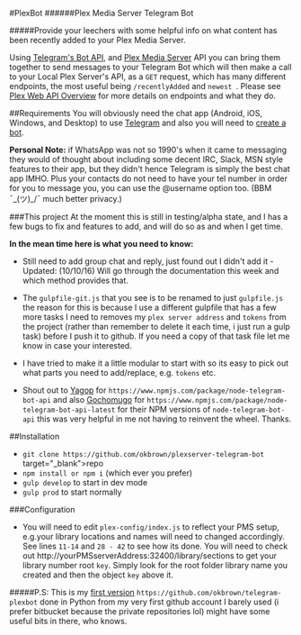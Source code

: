 #PlexBot
######Plex Media Server Telegram Bot

#####Provide your leechers with some helpful info on what content has been recently added to your Plex Media Server.

Using <a href="https://core.telegram.org/bots/api" target="_blank">Telegram's Bot API</a>, and <a href="https://www.plex.tv/" target="_blank">Plex Media Server</a> API you can bring them together to send messages to your Telegram Bot which will then make a call to your Local Plex Server's API, as a `GET` request, which has many different endpoints, the most useful being `/recentlyAdded` and `newest `. Please see <a href="https://github.com/Arcanemagus/plex-api/wiki/Plex-Web-API-Overview" target="_blank">Plex Web API Overview</a> for more details on endpoints and what they do.

##Requirements
You will obviously need the chat app (Android, iOS, Windows, and Desktop) to use <a href="https://telegram.org/" target="_blank">Telegram</a> and also you will need to <a href="https://core.telegram.org/bots#3-how-do-i-create-a-bot" target="_blank">create a bot</a>.

**Personal Note:** if WhatsApp was not so 1990's when it came to messaging they would of thought about including some decent IRC, Slack, MSN style features to their app, but they didn't hence Telegram is simply the best chat app IMHO. Plus your contacts do not need to have your tel number in order for you to message you, you can use the @username option too. (BBM ¯\_(ツ)_/¯ much better privacy.)
 
 ###This project
 At the moment this is still in testing/alpha state, and I has a few bugs to fix and features to add, and will do so as and when I get time.
 
 **In the mean time here is what you need to know:**
 
 * Still need to add group chat and reply, just found out I didn't add it - Updated: (10/10/16)
 Will go through the documentation this week and which method provides that.
 
 * The `gulpfile-git.js` that you see is to be renamed to just `gulpfile.js` the reason for this is because I use a different gulpfile that has a few more tasks I need to removes my `plex server address` and `tokens` from the project (rather than remember to delete it each time, i just run a gulp task) before I push it to github. If you need a copy of that task file let me know in case your interested.
 
 * I have tried to make it a little modular to start with so its easy to pick out what parts you need to add/replace, e.g. `tokens` etc.
 
 * Shout out to <a href="github.com/yagop/node-telegram-bot-api" target="_blank">Yagop</a> for `https://www.npmjs.com/package/node-telegram-bot-api` and also <a href="github.com/yagop/node-telegram-bot-api" target="_blank">Gochomugo</a> for  `https://www.npmjs.com/package/node-telegram-bot-api-latest` for their NPM versions of `node-telegram-bot-api` this was very helpful in me not having to reinvent the wheel. Thanks.
 
 ##Installation
 * `git clone https://github.com/okbrown/plexserver-telegram-bot` target="_blank">repo</a>
 * `npm install or npm i` (which ever you prefer)
 * `gulp develop` to start in dev mode
 * `gulp prod` to start normally
 
 ###Configuration
 * You will need to edit `plex-config/index.js` to reflect your PMS setup, e.g.your library locations and names will need to changed accordingly. See lines `11-14` and `28 - 42` to see how its done. You will need to check out http://yourPMSserverAddress:32400/library/sections to get your library number root `key`. Simply look for the root folder library name you created and then the object `key` above it.
 
 
 #####P.S:
 This is my <a href="https://github.com/okbrown/telegram-plexbot" target="_blank">first version</a> `https://github.com/okbrown/telegram-plexbot` done in Python from my very first github account I barely used (i prefer bitbucket because the private repositories lol) might have some useful bits in there, who knows.